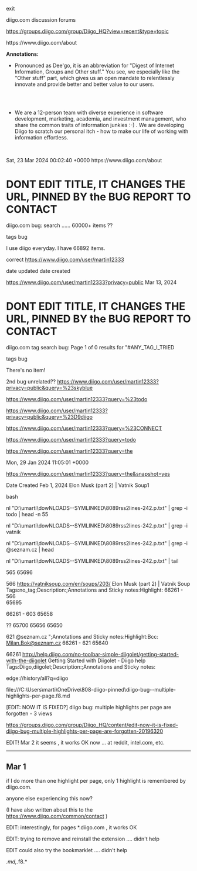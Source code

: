 
exit

diigo.com discussion forums

https://groups.diigo.com/group/Diigo_HQ?view=recent&type=topic





<item>
<title>About Diigo | Diigo</title>
<link>https://www.diigo.com/about</link>
<description> <p></p> <strong>Annotations:</strong> <ul class="diigo-annotations" > <li> <div class="diigoContent"><div class="diigoContentInner"><p>Pronounced as Dee'go, it is an abbreviation for "Digest of Internet Information, Groups and Other stuff." You see, we especially like the "Other stuff" part, which gives us an open mandate to relentlessly innovate and provide better and better value to our users. </p>&nbsp;&nbsp; <h2></h2></div></div> </li> <li> <div class="diigoContent"><div class="diigoContentInner"><p>We are a 12-person team with diverse experience in software development, marketing, academia, and investment management, who share the common traits of information junkies :-) . We are developing Diigo to scratch our personal itch - how to make our life of working with information effortless.</p>&nbsp; <p></p></div></div> </li> </ul> </description>
<pubDate>Sat, 23 Mar 2024 00:02:40 +0000</pubDate>
<guid>https://www.diigo.com/about</guid>
</item>





# DONT EDIT TITLE, IT CHANGES THE URL, PINNED BY the BUG REPORT TO CONTACT
diigo.com bug: search ......
60000+ items ??

tags
bug

I use diigo everyday. I have 66892 items.



correct
https://www.diigo.com/user/martin12333

date updated
date created

https://www.diigo.com/user/martin12333?privacy=public
Mar 13, 2024





# DONT EDIT TITLE, IT CHANGES THE URL, PINNED BY the BUG REPORT TO CONTACT
diigo.com tag search bug: Page 1 of 0 results for "#ANY_TAG_I_TRIED


tags
bug


There's no item!

2nd bug
unrelated??
https://www.diigo.com/user/martin12333?privacy=public&query=%23skyblue

https://www.diigo.com/user/martin12333?query=%23todo

https://www.diigo.com/user/martin12333?privacy=public&query=%23D9diigo


https://www.diigo.com/user/martin12333?query=%23CONNECT







https://www.diigo.com/user/martin12333?query=todo

https://www.diigo.com/user/martin12333?query=the

<pubDate>Mon, 29 Jan 2024 11:05:01 +0000</pubDate>


https://www.diigo.com/user/martin12333?query=the&snapshot=yes

Date Created
Feb 1, 2024
Elon Musk (part 2) | Vatnik Soup1




bash

nl "D:\umarti\dowNLOADS--SYMLINKED\8089rss2lines-242.p.txt" | grep -i   todo  | head -n 55

nl "D:\umarti\dowNLOADS--SYMLINKED\8089rss2lines-242.p.txt" | grep -i vatnik

nl "D:\umarti\dowNLOADS--SYMLINKED\8089rss2lines-242.p.txt" | grep -i @seznam.cz  | head

nl "D:\umarti\dowNLOADS--SYMLINKED\8089rss2lines-242.p.txt" | tail


565
65696

 566  https://vatniksoup.com/en/soups/203/ Elon Musk (part 2) | Vatnik Soup Tags:no_tag;Description:;Annotations and Sticky notes:Highlight:
66261 - 566  
65695

66261 - 603
65658

??
65700
65656
65650

   621  @seznam.cz ";Annotations and Sticky notes:Highlight:Bcc: Milan.Bok@seznam.cz
66261 - 621
65640

66261  http://help.diigo.com/no-toolbar-simple-diigolet/getting-started-with-the-diigolet Getting Started with Diigolet - Diigo help Tags:Diigo,diigolet;Description:;Annotations and Sticky notes:



edge://history/all?q=diigo





file:///C:\Users\marti\OneDrive\808-diigo-pinned\diigo-bug--multiple-highlights-per-page.f8.md

[EDIT: NOW IT IS FIXED?] diigo bug: multiple highlights per page are forgotten - 3 views



https://groups.diigo.com/group/Diigo_HQ/content/edit-now-it-is-fixed-diigo-bug-multiple-highlights-per-page-are-forgotten-20196320

EDIT! Mar 2 it seems , it works OK now ... at reddit, intel.com, etc.

-------
Mar 1
-------

if I do more than one highlight per page, only 1 highlight is remembered by diigo.com.

anyone else experiencing this now?

(I have also written about this to the https://www.diigo.com/common/contact )

EDIT: interestingly, for pages *.diigo.com , it works OK

EDIT: trying to remove and reinstall the extension .... didn't help

EDIT could also try the bookmarklet .... didn't help





*.md,*.f8.*
